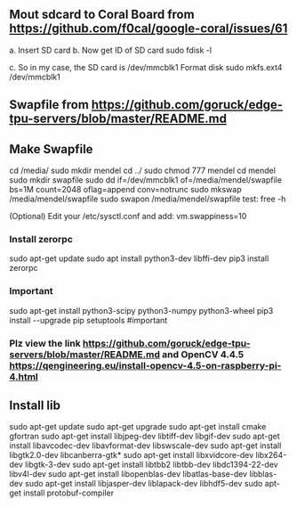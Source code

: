 ## Mout sdcard to Coral Board from https://github.com/f0cal/google-coral/issues/61
a. Insert SD card
b. Now get ID of SD card
sudo fdisk -l

c. So in my case, the SD card is /dev/mmcblk1
Format disk
sudo mkfs.ext4 /dev/mmcblk1

## Swapfile from https://github.com/goruck/edge-tpu-servers/blob/master/README.md
## Make Swapfile
cd /media/
sudo mkdir mendel
cd ../ 
sudo chmod 777 mendel
cd mendel
sudo mkdir swapfile
sudo dd if=/dev/mmcblk1 of=/media/mendel/swapfile bs=1M count=2048 oflag=append conv=notrunc
sudo mkswap /media/mendel/swapfile
sudo swapon /media/mendel/swapfile
test: free -h

(Optional) Edit your /etc/sysctl.conf and add:
vm.swappiness=10

### Install zerorpc
sudo apt-get update
sudo apt install python3-dev libffi-dev
pip3 install zerorpc
### Important
sudo apt-get install python3-scipy python3-numpy python3-wheel
pip3 install --upgrade pip setuptools #important
### Plz view the link https://github.com/goruck/edge-tpu-servers/blob/master/README.md and OpenCV 4.4.5 https://qengineering.eu/install-opencv-4.5-on-raspberry-pi-4.html
## Install lib
sudo apt-get update
sudo apt-get upgrade
sudo apt-get install cmake gfortran
sudo apt-get install libjpeg-dev libtiff-dev libgif-dev
sudo apt-get install libavcodec-dev libavformat-dev libswscale-dev
sudo apt-get install libgtk2.0-dev libcanberra-gtk*
sudo apt-get install libxvidcore-dev libx264-dev libgtk-3-dev
sudo apt-get install libtbb2 libtbb-dev libdc1394-22-dev libv4l-dev
sudo apt-get install libopenblas-dev libatlas-base-dev libblas-dev
sudo apt-get install libjasper-dev liblapack-dev libhdf5-dev
sudo apt-get install protobuf-compiler

